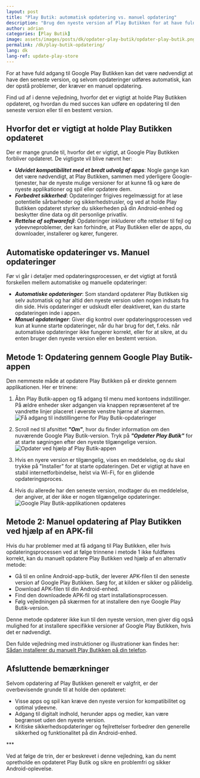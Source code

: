 ```yaml
---
layout: post
title: "Play Butik: automatisk opdatering vs. manuel opdatering"
description: "Brug den nyeste version af Play Butikken for at have fuld adgang til det eksisterende indhold. Lær to måder at opdatere på: automatisk og manuelt."
author: adrian
categories: [Play Butik]
image: assets/images/posts/dk/opdater-play-butik/opdater-play-butik.png
permalink: /dk/play-butik-opdatering/
lang: dk
lang-ref: update-play-store
---
```


For at have fuld adgang til Google Play Butikken kan det være nødvendigt at have den seneste version, og selvom opdateringer udføres automatisk, kan der opstå problemer, der kræver en manuel opdatering.

Find ud af i denne vejledning, hvorfor det er vigtigt at holde Play Butikken opdateret, og hvordan du med succes kan udføre en opdatering til den seneste version eller til en bestemt version.

## Hvorfor det er vigtigt at holde Play Butikken opdateret

Der er mange grunde til, hvorfor det er vigtigt, at Google Play Butikken forbliver opdateret. De vigtigste vil blive nævnt her:

- **_Udvidet kompatibilitet med et bredt udvalg af apps_**: Nogle gange kan det være nødvendigt, at Play Butikken, sammen med yderligere Google-tjenester, har de nyeste mulige versioner for at kunne få og køre de nyeste applikationer og spil eller opdatere dem.
- **_Forbedret sikkerhed_**: Opdateringer frigives regelmæssigt for at løse potentielle sårbarheder og sikkerhedstrusler, og ved at holde Play Butikken opdateret styrker du sikkerheden på din Android-enhed og beskytter dine data og dit personlige privatliv.
- **_Rettelse af softwarefejl_**: Opdateringer inkluderer ofte rettelser til fejl og ydeevneproblemer, der kan forhindre, at Play Butikken eller de apps, du downloader, installerer og kører, fungerer.

## Automatiske opdateringer vs. Manuel opdateringer

Før vi går i detaljer med opdateringsprocessen, er det vigtigt at forstå forskellen mellem automatiske og manuelle opdateringer:

- **_Automatiske opdateringer_**: Som standard opdaterer Play Butikken sig selv automatisk og har altid den nyeste version uden nogen indsats fra din side. Hvis opdateringer er udskudt eller deaktiveret, kan du starte opdateringen inde i appen.
- **_Manuel opdateringer_**: Giver dig kontrol over opdateringsprocessen ved kun at kunne starte opdateringer, når du har brug for det, f.eks. når automatiske opdateringer ikke fungerer korrekt, eller for at sikre, at du enten bruger den nyeste version eller en bestemt version.

## Metode 1: Opdatering gennem Google Play Butik-appen

Den nemmeste måde at opdatere Play Butikken på er direkte gennem applikationen. Her er trinene:

1. Åbn Play Butik-appen og få adgang til menu med kontoens indstillinger. På ældre enheder sker adgangen via knappen repræsenteret af tre vandrette linjer placeret i øverste venstre hjørne af skærmen.
   <img alt="Få adgang til indstillingerne for Play Butik-opdateringer" title="Få adgang til indstillingerne for Play Butik-opdateringer" loading="lazy" class="article-image medium-width-img" src="{{site.baseurl}}/assets/images/posts/dk/opdater-play-butik/fa-adgang-til-opdateringsindstillinger-i-play-butikken.jpg">

2. Scroll ned til afsnittet **_"Om"_**, hvor du finder information om den nuværende Google Play Butik-version. Tryk på **_"Opdater Play Butik"_** for at starte søgningen efter den nyeste tilgængelige version.
   <img alt="Opdater ved hjælp af Play Butik-appen" title="Opdater ved hjælp af Play Butik-appen" loading="lazy" class="article-image medium-width-img" src="{{site.baseurl}}/assets/images/posts/dk/opdater-play-butik/opdater-play-butik.jpg">

3. Hvis en nyere version er tilgængelig, vises en meddelelse, og du skal trykke på "Installer" for at starte opdateringen. Det er vigtigt at have en stabil internetforbindelse, helst via Wi-Fi, for en glidende opdateringsproces.

4. Hvis du allerede har den seneste version, modtager du en meddelelse, der angiver, at der ikke er nogen tilgængelige opdateringer.
   <img alt="Google Play Butik-applikationen opdateres" title="Google Play Butik-applikationen opdateres" loading="lazy" class="article-image medium-width-img" src="{{site.baseurl}}/assets/images/posts/dk/opdater-play-butik/play-butik-app-er-opdateret.jpg">

## Metode 2: Manuel opdatering af Play Butikken ved hjælp af en APK-fil

Hvis du har problemer med at få adgang til Play Butikken, eller hvis opdateringsprocessen ved at følge trinnene i metode 1 ikke fuldføres korrekt, kan du manuelt opdatere Play Butikken ved hjælp af en alternativ metode:

- Gå til en online Android-app-butik, der leverer APK-filen til den seneste version af Google Play Butikken. Sørg for, at kilden er sikker og pålidelig.
- Download APK-filen til din Android-enhed.
- Find den downloadede APK-fil og start installationsprocessen.
- Følg vejledningen på skærmen for at installere den nye Google Play Butik-version.

Denne metode opdaterer ikke kun til den nyeste version, men giver dig også mulighed for at installere specifikke versioner af Google Play Butikken, hvis det er nødvendigt.

Den fulde vejledning med instruktioner og illustrationer kan findes her: [Sådan installerer du manuelt Play Butikken på din telefon]({{site.baseurl}}/dk/download-og-installation-play-butik/).

## Afsluttende bemærkninger

Selvom opdatering af Play Butikken generelt er valgfrit, er der overbevisende grunde til at holde den opdateret:

- Visse apps og spil kan kræve den nyeste version for kompatibilitet og optimal ydeevne.
- Adgang til digitalt indhold, herunder apps og medier, kan være begrænset uden den nyeste version.
- Kritiske sikkerhedsopdateringer og fejlrettelser forbedrer den generelle sikkerhed og funktionalitet på din Android-enhed.

<div class="post-bottom-stars">***</div>

Ved at følge de trin, der er beskrevet i denne vejledning, kan du nemt opretholde en opdateret Play Butik og sikre en problemfri og sikker Android-oplevelse.

